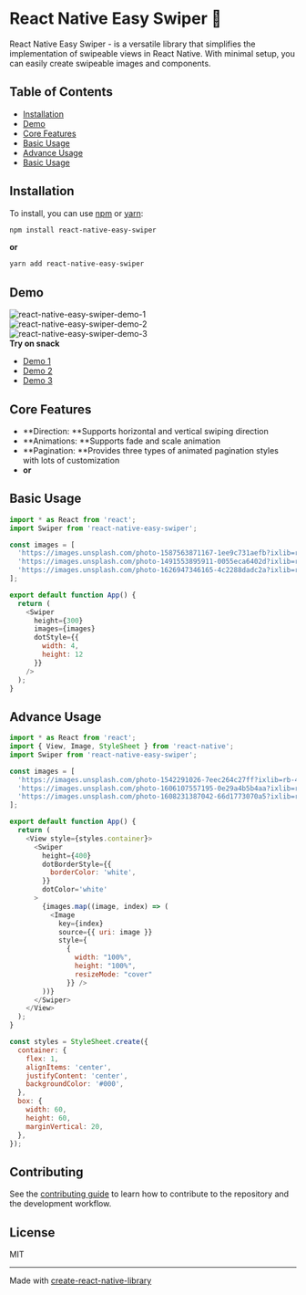 # React Native Easy Swiper 🚀

React Native Easy Swiper - is a versatile library that simplifies the implementation of swipeable views in React Native. With minimal setup, you can easily create swipeable images and components.

## Table of Contents
- [Installation](https://github.com/K-H-Rayhan/react-native-easy-swiper#installation)
- [Demo](https://github.com/K-H-Rayhan/react-native-easy-swiper#demo)
- [Core Features](https://github.com/K-H-Rayhan/react-native-easy-swiper#core-features)
- [Basic Usage](https://github.com/K-H-Rayhan/react-native-easy-swiper#basic-usage)
- [Advance Usage](https://github.com/K-H-Rayhan/react-native-easy-swiper#advance-usage)
- [Basic Usage](https://github.com/K-H-Rayhan/react-native-easy-swiper#basic-usage)

## Installation
To install, you can use [npm](https://www.npmjs.com/) or [yarn](https://yarnpkg.com/):
```sh
npm install react-native-easy-swiper
```
**or**
```sh
yarn add react-native-easy-swiper
```
## Demo

![react-native-easy-swiper-demo-1](https://user-images.githubusercontent.com/83538046/231947848-63e7c521-1f9a-4c8e-8e6d-14482bb28282.gif)&nbsp;&nbsp;&nbsp;&nbsp;&nbsp;&nbsp;&nbsp;&nbsp;&nbsp;
![react-native-easy-swiper-demo-2](https://user-images.githubusercontent.com/83538046/231947873-c5fa9b5f-0811-4aa0-a7ea-02f83fb02e37.gif)&nbsp;&nbsp;&nbsp;&nbsp;&nbsp;&nbsp;&nbsp;&nbsp;
![react-native-easy-swiper-demo-3](https://user-images.githubusercontent.com/83538046/231947883-085822a7-19dc-4b61-a938-6ef8dcfd426f.gif)
<br />
**Try on snack**
- [Demo 1](https://snack.expo.dev/@rayhan122/react-native-easy-swiper-demo-1)
- [Demo 2](https://snack.expo.dev/@rayhan122/react-native-easy-swiper-demo-2)
- [Demo 3](https://snack.expo.dev/@rayhan122/react-native-easy-swiper-demo-3)

## Core Features
- **Direction: **Supports horizontal and vertical swiping direction
- **Animations: **Supports fade and scale animation 
- **Pagination: **Provides three types of animated pagination styles with lots of customization
- **or**

## Basic Usage

```js
import * as React from 'react';
import Swiper from 'react-native-easy-swiper';

const images = [
  'https://images.unsplash.com/photo-1587563871167-1ee9c731aefb?ixlib=rb-4.0.3&ixid=MnwxMjA3fDB8MHxwaG90by1wYWdlfHx8fGVufDB8fHx8&auto=format&fit=crop&w=1431&q=80',
  'https://images.unsplash.com/photo-1491553895911-0055eca6402d?ixlib=rb-4.0.3&ixid=MnwxMjA3fDB8MHxwaG90by1wYWdlfHx8fGVufDB8fHx8&auto=format&fit=crop&w=880&q=80',
  'https://images.unsplash.com/photo-1626947346165-4c2288dadc2a?ixlib=rb-4.0.3&ixid=MnwxMjA3fDB8MHxwaG90by1wYWdlfHx8fGVufDB8fHx8&auto=format&fit=crop&w=1470&q=80',
];

export default function App() {
  return (
    <Swiper
      height={300}
      images={images}
      dotStyle={{
        width: 4,
        height: 12
      }}
    />
  );
}
```
## Advance Usage

```js
import * as React from 'react';
import { View, Image, StyleSheet } from 'react-native';
import Swiper from 'react-native-easy-swiper';

const images = [
  'https://images.unsplash.com/photo-1542291026-7eec264c27ff?ixlib=rb-4.0.3&ixid=MnwxMjA3fDB8MHxwaG90by1wYWdlfHx8fGVufDB8fHx8&auto=format&fit=crop&w=1470&q=80',
  'https://images.unsplash.com/photo-1606107557195-0e29a4b5b4aa?ixlib=rb-4.0.3&ixid=MnwxMjA3fDB8MHxwaG90by1wYWdlfHx8fGVufDB8fHx8&auto=format&fit=crop&w=764&q=80',
  'https://images.unsplash.com/photo-1608231387042-66d1773070a5?ixlib=rb-4.0.3&ixid=MnwxMjA3fDB8MHxwaG90by1wYWdlfHx8fGVufDB8fHx8&auto=format&fit=crop&w=1374&q=80',
];

export default function App() {
  return (
    <View style={styles.container}>
      <Swiper
        height={400}
        dotBorderStyle={{
          borderColor: 'white',
        }}
        dotColor='white'
      >
        {images.map((image, index) => (
          <Image
            key={index}
            source={{ uri: image }}
            style={
              {
                width: "100%",
                height: "100%",
                resizeMode: "cover"
              }} />
        ))}
      </Swiper>
    </View>
  );
}

const styles = StyleSheet.create({
  container: {
    flex: 1,
    alignItems: 'center',
    justifyContent: 'center',
    backgroundColor: '#000',
  },
  box: {
    width: 60,
    height: 60,
    marginVertical: 20,
  },
});
```

## Contributing

See the [contributing guide](CONTRIBUTING.md) to learn how to contribute to the repository and the development workflow.

## License

MIT

---

Made with [create-react-native-library](https://github.com/callstack/react-native-builder-bob)

